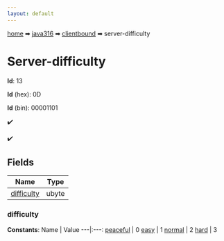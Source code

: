```yaml
---
layout: default
---
```


[home](/) ➡ [java316](/protocol/java316) ➡ [clientbound](/protocol/java316/clientbound) ➡ server-difficulty

# Server-difficulty

**Id**: 13

**Id** (hex): 0D

**Id** (bin): 00001101

✔️

✔️

## Fields

Name | Type
---|---
[difficulty](#difficulty) | ubyte

### difficulty

**Constants**:
Name | Value
---|:---:
[peaceful](difficulty_peaceful) | 0
[easy](difficulty_easy) | 1
[normal](difficulty_normal) | 2
[hard](difficulty_hard) | 3

